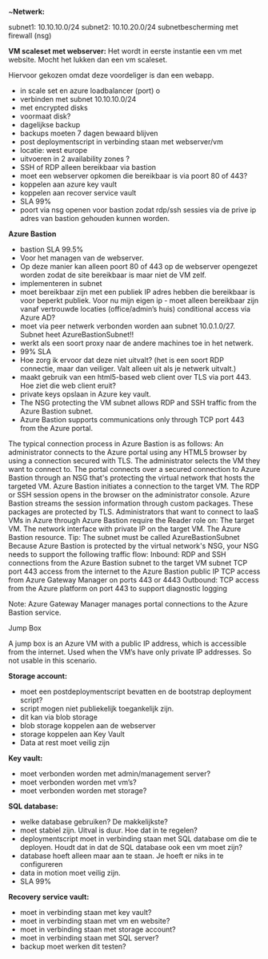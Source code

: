 ~**Netwerk:**  

subnet1: 10.10.10.0/24
subnet2: 10.10.20.0/24
subnetbescherming met firewall (nsg)


**VM scaleset met webserver:**
Het wordt in eerste instantie een vm met website. Mocht het lukken dan een vm scaleset.

Hiervoor gekozen omdat deze voordeliger is dan een webapp. 
- in scale set en azure loadbalancer (port) o
- verbinden met subnet 10.10.10.0/24
- met encrypted disks
- voormaat disk?
- dagelijkse backup
- backups moeten 7 dagen bewaard blijven
- post deploymentscript in verbinding staan met webserver/vm
- locatie: west europe
- uitvoeren in 2 availability zones ?
- SSH of RDP alleen bereikbaar via bastion
- moet een webserver opkomen die bereikbaar is via poort 80 of 443?
- koppelen aan azure key vault
- koppelen aan recover service vault
- SLA 99%
- poort via nsg openen voor bastion zodat rdp/ssh sessies via de prive ip adres van bastion gehouden kunnen worden.

**Azure Bastion**

- bastion SLA 99.5%
- Voor het managen van de webserver.
- Op deze manier kan alleen poort 80 of 443 op de webserver opengezet worden zodat de site bereikbaar is maar niet de VM zelf.
- implementeren in subnet
- moet bereikbaar zijn met een publiek IP adres hebben die bereikbaar is voor beperkt publiek. Voor nu mijn eigen ip - moet alleen bereikbaar zijn vanaf vertrouwde locaties (office/admin’s huis) conditional access via Azure AD?
- moet via peer netwerk verbonden worden aan subnet 10.0.1.0/27. Subnet heet AzureBastionSubnet!!
- werkt als een soort proxy naar de andere machines toe in het netwerk. 
- 99% SLA
- Hoe zorg ik ervoor dat deze niet uitvalt? (het is een soort RDP connectie, maar dan veiliger. Valt alleen uit als je netwerk uitvalt.)
- maakt gebruik van een html5-based web client over TLS via port 443. Hoe ziet die web client eruit?
- private keys opslaan in Azure key vault. 
- The NSG protecting the VM subnet allows RDP and SSH traffic from the Azure Bastion subnet. 
- Azure Bastion supports communications only through TCP port 443 from the Azure portal.

The typical connection process in Azure Bastion is as follows:
An administrator connects to the Azure portal using any HTML5 browser by using a connection secured with TLS. The administrator selects the VM they want to connect to.
The portal connects over a secured connection to Azure Bastion through an NSG that's protecting the virtual network that hosts the targeted VM.
Azure Bastion initiates a connection to the target VM.
The RDP or SSH session opens in the browser on the administrator console. Azure Bastion streams the session information through custom packages. These packages are protected by TLS.
Administrators that want to connect to IaaS VMs in Azure through Azure Bastion require the Reader role on:
The target VM.
The network interface with private IP on the target VM.
The Azure Bastion resource.
Tip: The subnet must be called AzureBastionSubnet
Because Azure Bastion is protected by the virtual network's NSG, your NSG needs to support the following traffic flow:
Inbound:
RDP and SSH connections from the Azure Bastion subnet to the target VM subnet
TCP port 443 access from the internet to the Azure Bastion public IP
TCP access from Azure Gateway Manager on ports 443 or 4443
Outbound:
TCP access from the Azure platform on port 443 to support diagnostic logging

Note: Azure Gateway Manager manages portal connections to the Azure Bastion service.

Jump Box

A jump box is an Azure VM with a public IP address, which is accessible from the internet. Used when the VM’s have only private IP addresses. So not usable in this scenario. 

**Storage account:**

- moet een postdeploymentscript bevatten en de bootstrap deployment script?
- script mogen niet publiekelijk toegankelijk zijn.
- dit kan via blob storage
- blob storage koppelen aan de webserver
- storage koppelen aan Key Vault
- Data at rest moet veilig zijn

**Key vault:**

- moet verbonden worden met admin/management server?
- moet verbonden worden met vm’s?
- moet verbonden worden met storage?


**SQL database:**

- welke database gebruiken? De makkelijkste?
- moet stabiel zijn. Uitval is duur. Hoe dat in te regelen?
- deploymentscript moet in verbinding staan met SQL database om die te deployen. Houdt dat in dat de SQL database ook een vm moet zijn?
- database hoeft alleen maar aan te staan. Je hoeft er niks in te configureren
- data in motion moet veilig zijn.
- SLA 99%

**Recovery service vault:**

- moet in verbinding staan met key vault?
- moet in verbinding staan met vm en website?
- moet in verbinding staan met storage account?
- moet in verbinding staan met SQL server?
- backup moet werken dit testen?

